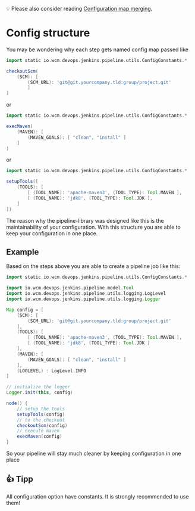 :bulb: Please also consider reading
[Configuration map merging](config-map-merging.md).

# Config structure

You may be wondering why each step gets named config map passed like

```groovy
import static io.wcm.devops.jenkins.pipeline.utils.ConfigConstants.*

checkoutScm( 
    (SCM): [
        (SCM_URL): 'git@git.yourcompany.tld:group/project.git'
        ]
)
```

or

```groovy
import static io.wcm.devops.jenkins.pipeline.utils.ConfigConstants.*

execMaven(
    (MAVEN): [
        (MAVEN_GOALS): [ "clean", "install" ]
    ]
)
```

or

```groovy
import static io.wcm.devops.jenkins.pipeline.utils.ConfigConstants.*

setupTools([
    (TOOLS): [
        [ (TOOL_NAME): 'apache-maven3', (TOOL_TYPE): Tool.MAVEN ],
        [ (TOOL_NAME): 'jdk8', (TOOL_TYPE): Tool.JDK ],
    ]
])
```

The reason why the pipeline-library was designed like this is the maintainability of your configuration.
With this structure you are able to keep your configuration in one place.

## Example

Based on the steps above you are able to create a pipeline job like this:

```groovy
import static io.wcm.devops.jenkins.pipeline.utils.ConfigConstants.*

import io.wcm.devops.jenkins.pipeline.model.Tool
import io.wcm.devops.jenkins.pipeline.utils.logging.LogLevel
import io.wcm.devops.jenkins.pipeline.utils.logging.Logger

Map config = [
    (SCM): [
        (SCM_URL): 'git@git.yourcompany.tld:group/project.git'
    ],
    (TOOLS): [
        [ (TOOL_NAME): 'apache-maven3', (TOOL_TYPE): Tool.MAVEN ],
        [ (TOOL_NAME): 'jdk8', (TOOL_TYPE): Tool.JDK ]
    ],
    (MAVEN): [
        (MAVEN_GOALS): [ "clean", "install" ]
    ],
    (LOGLEVEL) : LogLevel.INFO
]

// initialize the logger
Logger.init(this, config)

node() {
    // setup the tools
    setupTools(config)
    // to the checkout
    checkoutScm(config)
    // execute maven
    execMaven(config)
}
```

So your pipeline will stay much cleaner by keeping configuration in one place

## :+1: Tipp

All configuration option have constants. It is strongly recommended to
use them!
